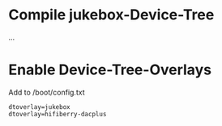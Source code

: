 # Compile jukebox-Device-Tree
…

# Enable Device-Tree-Overlays
Add to /boot/config.txt

```
dtoverlay=jukebox
dtoverlay=hifiberry-dacplus
```
